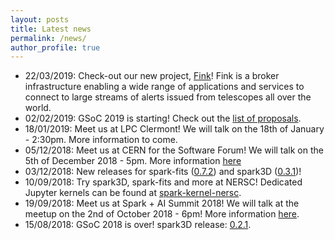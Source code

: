 ```yaml
---
layout: posts
title: Latest news
permalink: /news/
author_profile: true
---
```


- 22/03/2019: Check-out our new project, [Fink](https://github.com/astrolabsoftware/fink-broker)! Fink is a broker infrastructure enabling a wide range of applications and services to connect to large streams of alerts issued from telescopes all over the world.
- 02/02/2019: GSoC 2019 is starting! Check out the [list of proposals](https://hepsoftwarefoundation.org/gsoc/projects/2019/project_AstroLab.html).
- 18/01/2019: Meet us at LPC Clermont! We will talk on the 18th of January - 2:30pm. More information to come.
- 05/12/2018: Meet us at CERN for the Software Forum! We will talk on the 5th of December 2018 - 5pm. More information [here](https://indico.cern.ch/event/754811/)
- 03/12/2018: New releases for spark-fits ([0.7.2](https://github.com/astrolabsoftware/spark-fits/releases/tag/0.7.2)) and spark3D ([0.3.1](https://github.com/astrolabsoftware/spark3D/releases/tag/0.3.1))!
- 10/09/2018: Try spark3D, spark-fits and more at NERSC! Dedicated Jupyter kernels can be found at [spark-kernel-nersc](https://github.com/astrolabsoftware/spark-kernel-nersc).
- 19/09/2018: Meet us at Spark + AI Summit 2018! We will talk at the meetup on the 2nd of October 2018 - 6pm! More information [here](https://databricks.com/sparkaisummit/europe/schedule).
- 15/08/2018: GSoC 2018 is over! spark3D release: [0.2.1](https://github.com/astrolabsoftware/spark3D/releases/tag/0.2.1).
